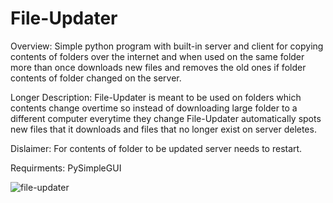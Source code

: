 # File-Updater
Overview:
Simple python program with built-in server and client for copying contents of folders over the internet and when used on the same folder more than once downloads new files and removes the old ones if folder contents of folder changed on the server.

Longer Description:
File-Updater is meant to be used on folders which contents change overtime so instead of downloading large folder to a different computer everytime they change File-Updater automatically spots new files that it downloads and files that no longer exist on server deletes.

Dislaimer: 
For contents of folder to be updated server needs to restart.

Requirments:
PySimpleGUI

![file-updater](https://user-images.githubusercontent.com/64598287/153646882-4afe5bf1-29fe-4b87-a2d3-71d0e6cad70c.PNG)
